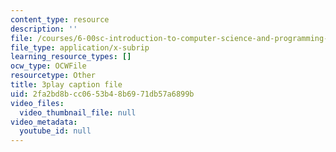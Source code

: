 ```yaml
---
content_type: resource
description: ''
file: /courses/6-00sc-introduction-to-computer-science-and-programming-spring-2011/2fa2bd8bcc0653b48b6971db57a6899b_88fqFjfxgwI.vtt
file_type: application/x-subrip
learning_resource_types: []
ocw_type: OCWFile
resourcetype: Other
title: 3play caption file
uid: 2fa2bd8b-cc06-53b4-8b69-71db57a6899b
video_files:
  video_thumbnail_file: null
video_metadata:
  youtube_id: null
---
```

